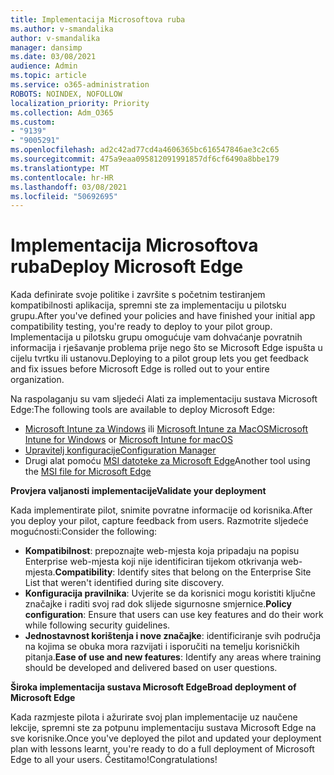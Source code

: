 ```yaml
---
title: Implementacija Microsoftova ruba
ms.author: v-smandalika
author: v-smandalika
manager: dansimp
ms.date: 03/08/2021
audience: Admin
ms.topic: article
ms.service: o365-administration
ROBOTS: NOINDEX, NOFOLLOW
localization_priority: Priority
ms.collection: Adm_O365
ms.custom:
- "9139"
- "9005291"
ms.openlocfilehash: ad2c42ad77cd4a4606365bc616547846ae3c2c65
ms.sourcegitcommit: 475a9eaa095812091991857df6cf6490a8bbe179
ms.translationtype: MT
ms.contentlocale: hr-HR
ms.lasthandoff: 03/08/2021
ms.locfileid: "50692695"
---
```

# <a name="deploy-microsoft-edge"></a><span data-ttu-id="4b1f2-102">Implementacija Microsoftova ruba</span><span class="sxs-lookup"><span data-stu-id="4b1f2-102">Deploy Microsoft Edge</span></span>

<span data-ttu-id="4b1f2-103">Kada definirate svoje politike i završite s početnim testiranjem kompatibilnosti aplikacija, spremni ste za implementaciju u pilotsku grupu.</span><span class="sxs-lookup"><span data-stu-id="4b1f2-103">After you've defined your policies and have finished your initial app compatibility testing, you're ready to deploy to your pilot group.</span></span> <span data-ttu-id="4b1f2-104">Implementacija u pilotsku grupu omogućuje vam dohvaćanje povratnih informacija i rješavanje problema prije nego što se Microsoft Edge ispušta u cijelu tvrtku ili ustanovu.</span><span class="sxs-lookup"><span data-stu-id="4b1f2-104">Deploying to a pilot group lets you get feedback and fix issues before Microsoft Edge is rolled out to your entire organization.</span></span>

<span data-ttu-id="4b1f2-105">Na raspolaganju su vam sljedeći Alati za implementaciju sustava Microsoft Edge:</span><span class="sxs-lookup"><span data-stu-id="4b1f2-105">The following tools are available to deploy Microsoft Edge:</span></span>

- <span data-ttu-id="4b1f2-106">[Microsoft Intune za Windows](https://docs.microsoft.com/mem/intune/apps/apps-windows-edge) ili [Microsoft Intune za MacOS](https://docs.microsoft.com/mem/intune/apps/apps-edge-macos)</span><span class="sxs-lookup"><span data-stu-id="4b1f2-106">[Microsoft Intune for Windows](https://docs.microsoft.com/mem/intune/apps/apps-windows-edge) or [Microsoft Intune for macOS](https://docs.microsoft.com/mem/intune/apps/apps-edge-macos)</span></span>
- [<span data-ttu-id="4b1f2-107">Upravitelj konfiguracije</span><span class="sxs-lookup"><span data-stu-id="4b1f2-107">Configuration Manager</span></span>](https://docs.microsoft.com/DeployEdge/deploy-edge-with-configuration-manager)
- <span data-ttu-id="4b1f2-108">Drugi alat pomoću [MSI datoteke za Microsoft Edge](https://www.microsoft.com/edge/business/download)</span><span class="sxs-lookup"><span data-stu-id="4b1f2-108">Another tool using the [MSI file for Microsoft Edge](https://www.microsoft.com/edge/business/download)</span></span>

<span data-ttu-id="4b1f2-109">**Provjera valjanosti implementacije**</span><span class="sxs-lookup"><span data-stu-id="4b1f2-109">**Validate your deployment**</span></span>

<span data-ttu-id="4b1f2-110">Kada implementirate pilot, snimite povratne informacije od korisnika.</span><span class="sxs-lookup"><span data-stu-id="4b1f2-110">After you deploy your pilot, capture feedback from users.</span></span> <span data-ttu-id="4b1f2-111">Razmotrite sljedeće mogućnosti:</span><span class="sxs-lookup"><span data-stu-id="4b1f2-111">Consider the following:</span></span>
- <span data-ttu-id="4b1f2-112">**Kompatibilnost**: prepoznajte web-mjesta koja pripadaju na popisu Enterprise web-mjesta koji nije identificiran tijekom otkrivanja web-mjesta.</span><span class="sxs-lookup"><span data-stu-id="4b1f2-112">**Compatibility**: Identify sites that belong on the Enterprise Site List that weren't identified during site discovery.</span></span>
- <span data-ttu-id="4b1f2-113">**Konfiguracija pravilnika**: Uvjerite se da korisnici mogu koristiti ključne značajke i raditi svoj rad dok slijede sigurnosne smjernice.</span><span class="sxs-lookup"><span data-stu-id="4b1f2-113">**Policy configuration**: Ensure that users can use key features and do their work while following security guidelines.</span></span>
- <span data-ttu-id="4b1f2-114">**Jednostavnost korištenja i nove značajke**: identificiranje svih područja na kojima se obuka mora razvijati i isporučiti na temelju korisničkih pitanja.</span><span class="sxs-lookup"><span data-stu-id="4b1f2-114">**Ease of use and new features**: Identify any areas where training should be developed and delivered based on user questions.</span></span>

<span data-ttu-id="4b1f2-115">**Široka implementacija sustava Microsoft Edge**</span><span class="sxs-lookup"><span data-stu-id="4b1f2-115">**Broad deployment of Microsoft Edge**</span></span>

<span data-ttu-id="4b1f2-116">Kada razmjeste pilota i ažurirate svoj plan implementacije uz naučene lekcije, spremni ste za potpunu implementaciju sustava Microsoft Edge na sve korisnike.</span><span class="sxs-lookup"><span data-stu-id="4b1f2-116">Once you've deployed the pilot and updated your deployment plan with lessons learnt, you're ready to do a full deployment of Microsoft Edge to all your users.</span></span> <span data-ttu-id="4b1f2-117">Čestitamo!</span><span class="sxs-lookup"><span data-stu-id="4b1f2-117">Congratulations!</span></span>


